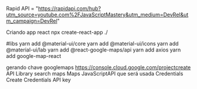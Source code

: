 Rapid API = "https://rapidapi.com/hub?utm_source=youtube.com%2FJavaScriptMastery&utm_medium=DevRel&utm_campaign=DevRel"

Criando app react
npx create-react-app ./

#libs
yarn add @material-ui/core
yarn add @material-ui/icons
yarn add @material-ui/lab
yarn add @react-google-maps/api
yarn add axios
yarn add google-map-react

gerando chave googlemaps
https://console.cloud.google.com/projectcreate
API Library
search maps
Maps JavaScriptAPI que será usada
Credentials
Create Credentials
API key

